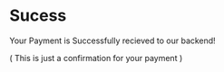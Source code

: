 # Sucess

Your Payment is Successfully recieved to our backend!

( This is just a confirmation for your payment )
